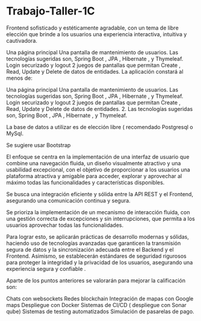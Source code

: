 # Trabajo-Taller-1C
Frontend sofisticado y estéticamente agradable, con un tema de libre elección que brinde a los usuarios  una experiencia interactiva, intuitiva y cautivadora.

Una página principal
Una pantalla de mantenimiento de usuarios.
Las tecnologías sugeridas son, Spring Boot , JPA , Hibernate , y Thymeleaf.
Login securizado  y logout
 2 juegos de pantallas que permitan Create , Read, Update y Delete de datos de entidades.
La aplicación constará al menos de:   

Una página principal
Una pantalla de mantenimiento de usuarios.
Las tecnologías sugeridas son, Spring Boot , JPA , Hibernate , y Thymeleaf.
Login securizado  y logout
 2 juegos de pantallas que permitan Create , Read, Update y Delete de datos de entidades.
2.     Las tecnologías sugeridas son, Spring Boot , JPA , Hibernate , y Thymeleaf.

La base de datos a utilizar es de elección libre ( recomendado Postgresql o MySql.

Se sugiere usar  Bootstrap  

El enfoque se centra en la implementación de una interfaz de usuario que combine una navegación fluida, un diseño visualmente atractivo y una usabilidad excepcional, con el objetivo de proporcionar a los usuarios una plataforma atractiva y amigable para acceder, explorar y aprovechar al máximo todas las funcionalidades y características disponibles.

Se busca una integración eficiente y sólida entre la API REST y el Frontend, asegurando una comunicación continua y segura.

Se prioriza la implementación de un mecanismo de interacción fluida, con una gestión correcta de excepciones y  sin interrupciones, que permita a los usuarios aprovechar todas las funcionalidades.

Para lograr esto, se aplicarán prácticas de desarrollo modernas y sólidas, haciendo uso de tecnologías avanzadas que garanticen la transmisión segura de datos y la sincronización adecuada entre el Backend y el Frontend. Asimismo, se establecerán estándares de seguridad rigurosos para proteger la integridad y la privacidad de los usuarios, asegurando una experiencia segura y confiable .

Aparte de los puntos anteriores se valorarán para mejorar la calificación son:

Chats con websockets
Redes blockchain
Integración de mapas con Google maps
Despliegue con Docker
Sistemas de CI/CD ( despliegue con Sonar qube)
Sistemas de testing automatizados
Simulación de pasarelas de  pago.
